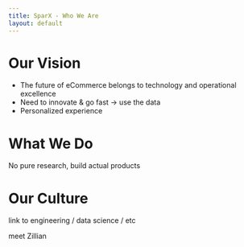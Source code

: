 ```yaml
---
title: SparX - Who We Are
layout: default
---
```


# Our Vision

- The future of eCommerce belongs to technology and operational excellence
- Need to innovate & go fast -> use the data
- Personalized experience

# What We Do

No pure research, build actual products

# Our Culture

link to engineering / data science / etc

meet Zillian
